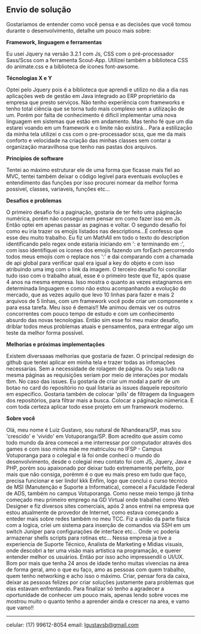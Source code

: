 ## Envio de solução

Gostariamos de entender como você pensa e as decisões que você tomou durante o desenvolvimento, detalhe um pouco mais sobre:

**Framework, linguagem e ferramentas**

Eu usei Jquery na versão 3.2.1 com Js, CSS com o pré-processador Sass/Scss com a ferramenta Scout-App. Utilizei também a biblioteca CSS do animate.css e a biblioteca de ícones font-awsome.

**Técnologias X e Y**

Optei pelo Jquery pois é a biblioteca que aprendi e utilizo no dia a dia nas aplicações web de gestão em Java integrado ao ERP proprietário da empresa que presto serviços. Não tenho experiência com frameworks e tenho total ciência que se torna tudo mais complexo sem a utilização de um. Porém por falta de conhecimento é dificil implementar uma nova linguagem em sistemas que estão em andamento. Mas tenho fé que um dia estarei voando em um framework e o limite não existirá... Para a estilização da minha tela utilizei o css com o pre-processador scss, que me da mais conforto e velocidade na criação das minhas classes sem contar a organização maravilhosa que tenho nas pastas dos arquivos.

**Princípios de software**

Tentei ao máximo estruturar ele de uma forma que ficasse mais fiel ao MVC, tentei também deixar o código legivel para eventuais evoluções e entendimento das funções por isso procurei nomear da melhor forma possivel, classes, variaveis, funções etc...

**Desafios e problemas**

O primeiro desafio foi a paginação, gostaria de ter feito uma páginação numérica, porém não consegui nem pensar em como fazer isso em Js. Então optei em apenas passar as paginas e voltar.
O segundo desafio foi como eu iria trazer os emojis listados nas descriptions...É confesso que esse deu muito trabalho. Eu fiz um MathAll em todo o texto do description identificando pelo regex onde estaria iniciando em ': e terminando em :', com isso identifiquei os icones dos emojis fazendo um forEach percorrendo todos meus emojis com o replace nos ':' e dai comparando com a chamada de api global para verificar qual era igual a key do objeto e com isso atribuindo uma img com o link da imagem.
O terceiro desafio foi conciliar tudo isso com o trabalho atual, esse é o primeiro teste que fiz, após quase 4 anos na mesma empresa. Isso mostra o quanto as vezes estagnamos em determinada linguagem e como não estou acompanhando a evolução do mercado, que as vezes aquilo que levo 10 linhas para fazer e mais 2 arquivos de 5 linhas, com um framework você pode criar um componente x para essa tarefa. Meu isso é demais!! Me animou demais ver os outros concorrentes com pouco tempo de estudo e com um conhecimento absurdo das novas tecnologias. Então sim esse foi meu maior desafio, driblar todos meus problemas atuais e pensamentos, para entregar algo um teste da melhor forma possível.

**Melhorias e próximas implementações**

Existem diversaaas melhorias que gostaria de fazer. O principal redesign do github que tentei aplicar em minha tela e trazer todas as infomações necessarias. Sem a necessidade de rolagem de página. Ou seja tudo na mesma páginas as requisições seriam por meio de interações por modals tbm. No caso das issues. Eu gostaria de criar um modal a partir de um botao no card do repositório no qual listaria as issues daquele repositorio em especifico. Gostaria também de colocar 'pills' de filtragem da linguagem dos repositórios, para filtrar mais a busca. Colocar a páginação númerica. E com toda certeza aplicar todo esse projeto em um framework moderno.

**Sobre você**

Olá, meu nome é Luiz Gustavo, sou natural de Nhandeara/SP, mas sou 'crescido' e 'vivido' em Votuporanga/SP. Bom acredito que assim como todo mundo da área comecei a me interressar por computador através dos games e com isso minha mãe me matriculou no IFSP - Campus Votuporanga para o colegial e lá foi onde conheci o mundo do desenvolvimento, desde o colegial meu contato foi com JS, Jquery, Java e PHP, porém sou apaixonado por deixar tudo extremamente perfeito, por mais que não consiga, porémm é o que eu mais preso em tudo que faço, precisa funcionar e ser lindo! kkk Enfim, logo que conclui o curso técnico de MSI (Manutenção e Suporte a Informatica), comecei a Faculdade Federal de ADS, também no campus Votuporanga. Como nesse meio tempo já tinha começado meu primeiro emprego na GD Virtual onde trabalhei como Web Designer e fiz diversos sites comerciais, após 2 anos entrei na empresa que estou atualmente de provedor de Internet, como estava começando a enteder mais sobre redes também no meu TCC. Fiz a união da parte fisica com a logica, criei um sistema para inserção de comandos via SSH em um switch Juniper para configurações de interface etc... Onde vc poderia armazenar shells scripts para rotinas etc... Nessa empresa ja tive a experiencia de Suporte Técnico, Analista de Marketing e Midias visuais, onde descobri a ter uma visão mais artistica na programação, e querer entender melhor os usuários. Então por isso acho impressendil o UI/UX. Bom por mais que tenha 24 anos de idade tenho muitas vivencias na área de forma geral, amo o que eu faço, amo as pessoas com quem trabalho, quem tenho networking e acho isso o máximo. Criar, pensar fora da caixa, deixar as pessoas felizes por criar soluções justamente para problemas que elas estavam enfrentando. Para finalizar só tenho a agradecer a oportunidade de conhecer um pouco mais, apenas lendo sobre voces me mostrou muito o quanto tenho a aprender ainda e crescer na area, e vamo que vamo!!

---

celular: (17) 99612-8054
email: lgustavsb@gmail.com
